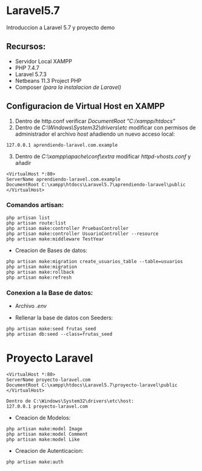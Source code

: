 # Laravel5.7
Introduccion a Laravel 5.7 y proyecto demo
## Recursos:
* Servidor Local XAMPP
* PHP 7.4.7
* Laravel 5.7.3
* Netbeans 11.3 Project PHP
* Composer _(para la instalacion de Laravel)_

## Configuracion de Virtual Host en XAMPP
1. Dentro de http.conf verificar _DocumentRoot "C:/xampp/htdocs"_
2. Dentro de _C:\Windows\System32\drivers\etc_ modificar con permisos de administrador el archivo _host_ añadiendo un nuevo acceso local:
```
127.0.0.1 aprendiendo-laravel.com.example
```
3. Dentro de _C:\xampp\apache\conf\extra_ modificar _httpd-vhosts.conf_ y añadir
```
<VirtualHost *:80>
ServerName aprendiendo-laravel.com.example
DocumentRoot C:\xampp\htdocs\Laravel5.7\aprendiendo-laravel\public
</VirtualHost>
```

### Comandos artisan:
```
php artisan list
php artisan route:list
php artisan make:controller PruebasController
php artisan make:controller UsuarioController --resource
php artisan make:middleware TestYear
```
* Creacion de Bases de datos:
```
php artisan make:migration create_usuarios_table --table=usuarios
php artisan make:migration
php artisan make:rollback
php artisan make:refresh
```

### Conexion a la Base de datos:
* Archivo _.env_

* Rellenar la base de datos con Seeders:
```
php artisan make:seed frutas_seed
php artisan db:seed --class=frutas_seed
```


# Proyecto Laravel
```
<VirtualHost *:80>
ServerName proyecto-laravel.com
DocumentRoot C:\xampp\htdocs\Laravel5.7\proyecto-laravel\public
</VirtualHost>

Dentro de C:\Windows\System32\drivers\etc\host:
127.0.0.1 proyecto-laravel.com

```
* Creacion de Modelos:
```
php artisan make:model Image
php artisan make:model Comment
php artisan make:model Like
```
* Creacion de Autenticacion:
```
php artisan make:auth
```